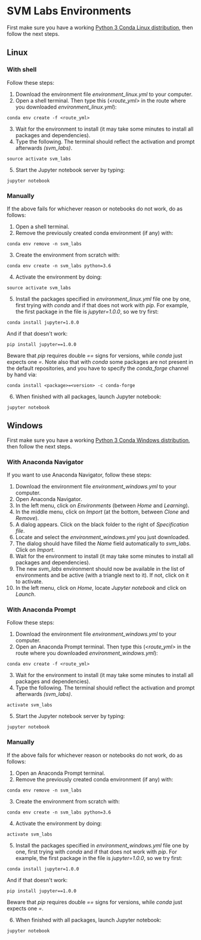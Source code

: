 # SVM Labs Environments

First make sure you have a working <a href="https://www.anaconda.com/download/#linux">Python 3 Conda Linux distribution</a>, then follow the next steps.

## Linux

### With shell

Follow these steps:

1. Download the environment file *environment_linux.yml* to your computer.
2. Open a shell terminal. Then type this (*<route_yml>* in the route where you downloaded *environment_linux.yml*):
  ```
  conda env create -f <route_yml>
  ```

3. Wait for the environment to install (it may take some minutes to install all packages and dependencies).
4. Type the following. The terminal should reflect the activation and prompt afterwards *(svm_labs)*.
  ```
  source activate svm_labs
  ```
  
5. Start the Jupyter notebook server by typing:
  ```
  jupyter notebook
  ```
  
### Manually

If the above fails for whichever reason or notebooks do not work, do as follows:
   
1. Open a shell terminal.
2. Remove the previously created conda environment (if any) with:
  ```
  conda env remove -n svm_labs
  ```
3. Create the environment from scratch with:
  ```
  conda env create -n svm_labs python=3.6
  ```
4. Activate the environment by doing:
  ```
  source activate svm_labs
  ```

5. Install the packages specified in *environment_linux.yml* file one by one, first trying with *conda* and if that does not work with *pip*. For example, the first package in the file is *jupyter=1.0.0*, so we try first:
  ```
  conda install jupyter=1.0.0
  ```
  And if that doesn't work:
  ```
  pip install jupyter==1.0.0
  ```
  Beware that *pip* requires double *==* signs for versions, while *conda* just expects one *=*. Note also that with *conda* some packages are not present in the default repositories, and you have to specify the *conda_forge* channel by hand via:
  ```
  conda install <package>=<version> -c conda-forge
  ```

6. When finished with all packages, launch Jupyter notebook:
  ```
  jupyter notebook
  ```  


## Windows

First make sure you have a working <a href="https://www.anaconda.com/download/#windows">Python 3 Conda Windows distribution</a>, then follow the next steps.

### With Anaconda Navigator

If you want to use Anaconda Navigator, follow these steps:

1. Download the environment file *environment_windows.yml* to your computer.
2. Open Anaconda Navigator.
3. In the left menu, click on *Environments* (between *Home* and *Learning*).
4. In the middle menu, click on *Import* (at the bottom, between *Clone* and *Remove*).
5. A dialog appears. Click on the black folder to the right of *Specification file*.
6. Locate and select the *environment_windows.yml* you just downloaded.
7. The dialog should have filled the *Name* field automatically to *svm_labs*. Click on *Import*.
8. Wait for the environment to install (it may take some minutes to install all packages and dependencies).
9. The new *svm_labs* environment should now be available in the list of environments and be active (with a triangle next to it). If not, click on it to activate.
10. In the left menu, click on *Home*, locate *Jupyter notebook* and click on *Launch*.

### With Anaconda Prompt

Follow these steps:

1. Download the environment file *environment_windows.yml* to your computer.
2. Open an Anaconda Prompt terminal. Then type this (*<route_yml>* in the route where you downloaded *environment_windows.yml*):
  ```
  conda env create -f <route_yml>
  ```

3. Wait for the environment to install (it may take some minutes to install all packages and dependencies).
4. Type the following. The terminal should reflect the activation and prompt afterwards *(svm_labs)*.
  ```
  activate svm_labs
  ```
  
5. Start the Jupyter notebook server by typing:
  ```
  jupyter notebook
  ```

### Manually

If the above fails for whichever reason or notebooks do not work, do as follows:
   
1. Open an Anaconda Prompt terminal.
2. Remove the previously created conda environment (if any) with:
  ```
  conda env remove -n svm_labs
  ```
3. Create the environment from scratch with:
  ```
  conda env create -n svm_labs python=3.6
  ```
4. Activate the environment by doing:
  ```
  activate svm_labs
  ```

5. Install the packages specified in *environment_windows.yml* file one by one, first trying with *conda* and if that does not work with *pip*. For example, the first package in the file is *jupyter=1.0.0*, so we try first:
  ```
  conda install jupyter=1.0.0
  ```
  And if that doesn't work:
  ```
  pip install jupyter==1.0.0
  ```
  Beware that *pip* requires double *==* signs for versions, while *conda* just expects one *=*.

6. When finished with all packages, launch Jupyter notebook:
  ```
  jupyter notebook
  ```

